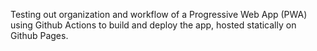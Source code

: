 Testing out organization and workflow of a Progressive Web App (PWA) using Github Actions to build and deploy the app, hosted statically on Github Pages.
